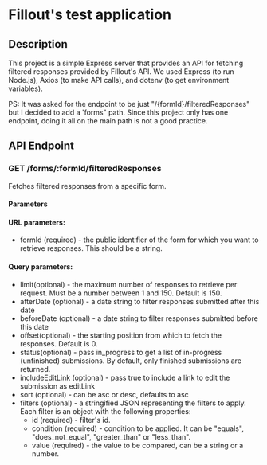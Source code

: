# Fillout's test application

## Description

This project is a simple Express server that provides an API for fetching filtered responses provided by Fillout's API. 
We used Express (to run Node.js), Axios (to make API calls), and dotenv (to get environment variables).

PS: It was asked for the endpoint to be just "/{formId}/filteredResponses" but I decided to add a 'forms" path.
Since this project only has one endpoint, doing it all on the main path is not a good practice.

## API Endpoint

### GET /forms/:formId/filteredResponses

Fetches filtered responses from a specific form.

#### Parameters
#### URL parameters:
- formId (required) - the public identifier of the form for which you want to retrieve responses. This should be a string.

#### Query parameters:
- limit(optional) - the maximum number of responses to retrieve per request. Must be a number between 1 and 150. Default is 150.
- afterDate (optional) - a date string to filter responses submitted after this date
- beforeDate (optional) - a date string to filter responses submitted before this date
- offset(optional) - the starting position from which to fetch the responses. Default is 0.
- status(optional) - pass in_progress to get a list of in-progress (unfinished) submissions. By default, only finished submissions are returned.
- includeEditLink (optional) - pass true to include a link to edit the submission as editLink
- sort (optional) - can be asc or desc, defaults to asc
- filters (optional) - a stringified JSON representing the filters to apply. Each filter is an object with the following properties:
  - id (required) - filter's id.
  - condition (required) - condition to be applied. It can be "equals", "does_not_equal", "greater_than" or "less_than".
  - value (required) - the value to be compared, can be a string or a number.
